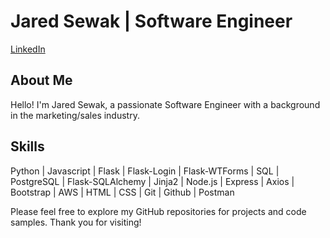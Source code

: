 # Jared Sewak | Software Engineer

[LinkedIn](https://www.linkedin.com/in/jaredsewak/)

## About Me

Hello! I'm Jared Sewak, a passionate Software Engineer with a background in the marketing/sales industry.

## Skills

Python | Javascript | Flask | Flask-Login | Flask-WTForms | SQL | PostgreSQL | Flask-SQLAlchemy | Jinja2 | Node.js | Express | Axios | Bootstrap | AWS | HTML | CSS | Git | Github | Postman

Please feel free to explore my GitHub repositories for projects and code samples. Thank you for visiting!
